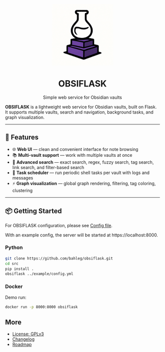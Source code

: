 <div align="center">  
    <picture>
      <img alt="OBSIFLASK logo" src="src/obsiflask/static/logo.png" width="200px">
    </picture>
    <h1> OBSIFLASK </h1>
    <p align="center"> Simple web service for Obsidian vaults </p>
</div>


**OBSIFLASK** is a lightweight web service for Obsidian vaults, built on Flask.  
It supports multiple vaults, search and navigation, background tasks, and graph visualization.

---

## 🚀 Features
- 🌐 **Web UI** — clean and convenient interface for note browsing  
- 📚 **Multi-vault support** — work with multiple vaults at once  
- 🔎 **Advanced search** — exact search, regex, fuzzy search, tag search, link search, and filter-based search  
- 📝 **Task scheduler** — run periodic shell tasks per vault with logs and messages  
- ⚡ **Graph visualization** — global graph rendering, filtering, tag coloring, clustering  

---

## 📦 Getting Started
For OBSIFLASK configuration, please see [Config file](https://github.com/bahleg/OBSIFLASK/blob/main/src/obsiflask/config.py).

With an example config, the server will be started at https://localhost:8000. 

### Python
```bash
git clone https://github.com/bahleg/obsiflask.git
cd src
pip install .
obsiflask ../example/config.yml
```


### Docker
Demo run:
```bash bash build_docker.sh
docker run -p 8000:8000 obsiflask
```

## More
* [License: GPLv3](LICENSE)
* [Changelog](changelog.md)
* [Roadmap](roadmap.md)
